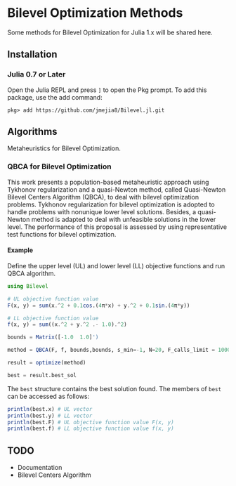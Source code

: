 # Bilevel Optimization Methods

Some methods for Bilevel Optimization for Julia 1.x will be shared here.

## Installation

### Julia 0.7 or Later

Open the Julia REPL and press `]` to open the Pkg prompt. To add this package, use the add command:
```
pkg> add https://github.com/jmejia8/Bilevel.jl.git
```

## Algorithms

Metaheuristics for Bilevel Optimization.

### QBCA for Bilevel Optimization
This work presents a population-based metaheuristic approach using Tykhonov regularization and a quasi-Newton method, called Quasi-Newton Bilevel Centers Algorithm (QBCA), to deal with bilevel optimization problems. Tykhonov regularization for bilevel optimization is adopted to handle problems with nonunique lower level solutions. Besides, a quasi-Newton method is adapted to deal with unfeasible solutions in the lower level. The performance of this proposal is assessed by using representative test functions for bilevel optimization.

#### Example

Define the upper level (UL) and lower level (LL) objective functions and run QBCA algorithm.

```julia
using Bilevel

# UL objective function value
F(x, y) = sum(x.^2 + 0.1cos.(4π*x) + y.^2 + 0.1sin.(4π*y))

# LL objective function value
f(x, y) = sum((x.^2 + y.^2 .- 1.0).^2)

bounds = Matrix([-1.0  1.0]')

method = QBCA(F, f, bounds,bounds, s_min=-1, N=20, F_calls_limit = 10000)

result = optimize(method)

best = result.best_sol
```

The `best` structure contains the best solution found. The members of `best` can be accessed as follows:

```julia
println(best.x) # UL vector
println(best.y) # LL vector
println(best.F) # UL objective function value F(x, y)
println(best.f) # LL objective function value f(x, y)
```

## TODO
* Documentation
* Bilevel Centers Algorithm 